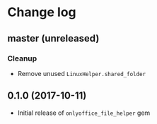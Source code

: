 # Change log

## master (unreleased)

### Cleanup

* Remove unused `LinuxHelper.shared_folder`

## 0.1.0 (2017-10-11)
* Initial release of `onlyoffice_file_helper` gem